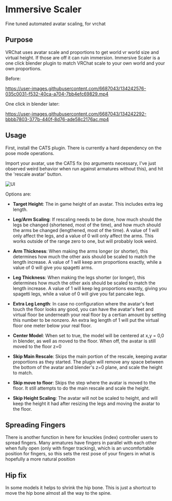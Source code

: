 Immersive Scaler
===========
Fine tuned automated avatar scaling, for vrchat

## Purpose

VRChat uses avatar scale and proportions to get world vr world size
and virtual height. If those are off it can ruin immersion. Immersive
Scaler is a one click blender plugin to match VRChat scale to your own
world and your own proportions.


Before: 

https://user-images.githubusercontent.com/6687043/134242576-035c0031-f532-40ca-a704-7bb4efc69829.mp4



One click in blender later:

https://user-images.githubusercontent.com/6687043/134242292-bbbb7803-377b-440f-8d76-ade58c2176ac.mp4




## Usage

First, install the CATS plugin. There is currently a hard
dependency on the pose mode operations.

Import your avatar, use the CATS fix (no arguments necessary, I've just observed weird behavior when run against armatures without this), and hit the 'rescale avatar' button.


![UI](https://triazo.net/files/blender_2021-09-21_16-42-01.png)

Options are:

- **Target Height**: The in game height of an avatar. This includes extra
  leg length.

- **Leg/Arm Scaling**: If rescaling needs to be done, how much should the
  legs be changed (shortened, most of the time), and how much should
  the arms be changed (lengthened, most of the time). A value of 1
  will only affect the legs, and a value of 0 will only affect the
  arms. This works outside of the range zero to one, but will probably
  look weird.

- **Arm Thickness**: When making the arms longer (or shorter), this 
  determines how much the other axis should be scaled to match the 
  length increase. A value of 1 will keep arm proportions exactly, 
  while a value of 0 will give you spagetti arms.

- **Leg Thickness**: When making the legs shorter (or longer), this 
  determines how much the other axis should be scaled to match the 
  length increase. A value of 1 will keep leg proportions exactly, 
  giving you spagetti legs, while a value of 0 will give you fat pancake
  legs.

- **Extra Leg Length**: In case no configuration where the avatar's feet
  touch the floor looks any good, you can have the avatar's feet and
  virtual floor be underneath your real floor by a certian amount by
  setting this number to be nonzero. An extra leg length of 1 will put
  the virtual floor one meter below your real floor.

- **Center Model**: When set to true, the model will be centered at 
  x,y = 0,0 in blender, as well as moved to the floor. When off, 
  the avatar is still moved to the floor z=0
  
- **Skip Main Rescale**: Skips the main portion of the rescale, keeping 
  avatar proportions as they started. The plugin will remove any space 
  between the bottom of the avatar and blender's z=0 plane, and scale 
  the height to match.
  
- **Skip move to floor**: Skips the step where the avatar is moved to the 
  floor. It still attempts to do the main rescale and scale the height.

- **Skip Height Scaling**: The avatar will not be scaled to height, and 
  will keep the height it had after resizing the legs and moving the 
  avatar to the floor. 


## Spreading Fingers

There is another function in here for knuckles (index) controller
users to spread fingers. Many armatures have fingers in parallel with
each other when fully open (only with finger tracking), which is an
uncomfortable position for fingers, so this sets the rest pose of your
fingers in what is hopefully a more natural position

## Hip fix

In some models it helps to shrink the hip bone. This is just a shortcut 
to move the hip bone almost all the way to the spine.

